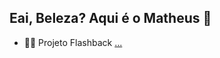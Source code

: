 ## Eai, Beleza? Aqui é o Matheus 👋

<!--
**matheusressu/matheusressu** is a ✨ _special_ ✨ repository because its `README.md` (this file) appears on your GitHub profile.

Here are some ideas to get you started:

- 🔭 I’m currently working on ...
- 🌱 I’m currently learning ...
- 👯 I’m looking to collaborate on ...
- 🤔 I’m looking for help with ...
- 💬 Ask me about ...
- 📫 How to reach me: ...
- 😄 Pronouns: ...
- ⚡ Fun fact: ...
-->

- 💽🎵 Projeto Flashback [...](https://github.com/Projeto-Individual-Flashback/flashback-site)
